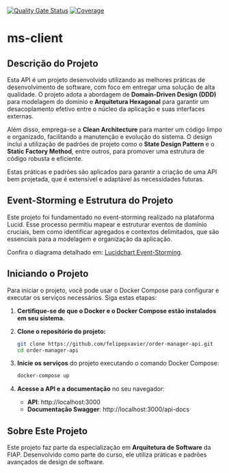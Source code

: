 
[![Quality Gate Status](https://sonarcloud.io/api/project_badges/measure?project=felipe-pedroso-soat-architecture-fase-4_ms-client&metric=alert_status&token=52833b939d09bf61dbea974945e1a2f728e214e2)](https://sonarcloud.io/summary/new_code?id=felipe-pedroso-soat-architecture-fase-4_ms-client) 
[![Coverage](https://sonarcloud.io/api/project_badges/measure?project=felipe-pedroso-soat-architecture-fase-4_ms-client&metric=coverage&token=52833b939d09bf61dbea974945e1a2f728e214e2)](https://sonarcloud.io/summary/new_code?id=felipe-pedroso-soat-architecture-fase-4_ms-client)


# ms-client

## Descrição do Projeto

Esta API é um projeto desenvolvido utilizando as melhores práticas de desenvolvimento de software, com foco em entregar uma solução de alta qualidade. O projeto adota a abordagem de **Domain-Driven Design (DDD)** para modelagem do domínio e **Arquitetura Hexagonal** para garantir um desacoplamento efetivo entre o núcleo da aplicação e suas interfaces externas.

Além disso, emprega-se a **Clean Architecture** para manter um código limpo e organizado, facilitando a manutenção e evolução do sistema. O design inclui a utilização de padrões de projeto como o **State Design Pattern** e o **Static Factory Method**, entre outros, para promover uma estrutura de código robusta e eficiente.

Estas práticas e padrões são aplicados para garantir a criação de uma API bem projetada, que é extensível e adaptável às necessidades futuras.

## Event-Storming e Estrutura do Projeto

Este projeto foi fundamentado no event-storming realizado na plataforma Lucid. Esse processo permitiu mapear e estruturar eventos de domínio cruciais, bem como identificar agregados e contextos delimitados, que são essenciais para a modelagem e organização da aplicação. 

Confira o diagrama detalhado em: [Lucidchart Event-Storming](https://lucid.app/lucidchart/edbd91cc-478d-4b5e-a72f-1013f450f952/view).

## Iniciando o Projeto

Para iniciar o projeto, você pode usar o Docker Compose para configurar e executar os serviços necessários. Siga estas etapas:

1. **Certifique-se de que o Docker e o Docker Compose estão instalados em seu sistema.**

2. **Clone o repositório do projeto:**
   ```bash
   git clone https://github.com/felipepxavier/order-manager-api.git
   cd order-manager-api
   ```

3. **Inicie os serviços** do projeto executando o comando Docker Compose:

    ```bash
    docker-compose up
    ```

4. **Acesse a API e a documentação** no seu navegador:

    - **API**: http://localhost:3000
    - **Documentação Swagger**: http://localhost:3000/api-docs


## Sobre Este Projeto

Este projeto faz parte da especialização em **Arquitetura de Software** da FIAP. Desenvolvido como parte do curso, ele utiliza práticas e padrões avançados de design de software.
